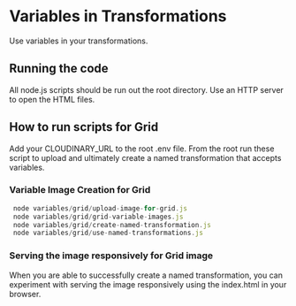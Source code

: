 # Variables in Transformations

Use variables in your transformations.

## Running the code

All node.js scripts should be run out the root directory.  Use an HTTP server to open the HTML files.

## How to run scripts for Grid
Add your CLOUDINARY_URL to the root .env file.
From the root run these script to upload and ultimately create a named transformation that 
accepts variables.

### Variable Image Creation for Grid

```javascript
 node variables/grid/upload-image-for-grid.js
 node variables/grid/grid-variable-images.js
 node variables/grid/create-named-transformation.js
 node variables/grid/use-named-transformations.js
```
### Serving the image responsively for Grid image

When you are able to successfully create a named transformation, you can experiment with
serving the image responsively using the index.html in your browser.

